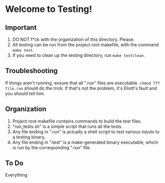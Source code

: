 # Welcome to Testing! #

## Important ##
1. DO NOT f*ck with the organization of this directory. Please.
2. All testing can be run from the project root makefile, with the command `make test`.
3. If you need to clean up the testing directory, run `make testclean`.

## Troubleshooting ##
If things aren't running, ensure that all ".run" files are executable.
`chmod 777 file.run` should do the trick.
If that's not the problem, it's Eliott's fault and you should tell him.

## Organization ##
1. Project root makefile contains commands to build the test files.
2. "run_tests.sh" is a simple script that runs all the tests.
3. Any file ending in ".run" is actually a shell script to test various inputs to a testing binary.
4. Any file ending in ".test" is a make-generated binary executable, which is run by the corresponding ".run" file.

## To Do ##
Everything
